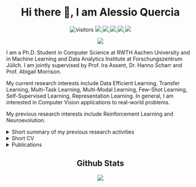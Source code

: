 <h1 align="center"> Hi there 👋, I am Alessio Quercia </h1>

<div align="center">
  
  <object>![visitors](https://visitor-badge.glitch.me/badge?page_id=AlessioQuercia.visitor-badge)</object>
  <a href="https://alessioquercia.github.io">
    <img src="https://img.shields.io/badge/Website-FF7139?style=flat&logo=Firefox-Browser&logoColor=white">
  </a>
  <a href="https://linkedin.com/in/AlessioQuercia">
    <img src="https://img.shields.io/badge/LinkedIn-0077B5?style=flat&logo=linkedin&logoColor=white">
  </a>
  <a href="https://twitter.com/ale_qrc">
    <img src="https://img.shields.io/badge/Twitter-1DA1F2?style=flat&logo=twitter&logoColor=white">
  </a>
  <a href="https://discord.gg/3tZH6CCXe3">
    <img src="https://img.shields.io/badge/Discord-7289DA?style=flat&logo=discord&logoColor=white">
  </a>
  <a href="mailto:alessioquercia4@gmail.com">
    <img src="https://img.shields.io/badge/Gmail-D14836?style=flat&logo=gmail&logoColor=white">
  </a>
</div>

<!--   <a href="https://discordapp.com/channels/@me/172462295346184194">
    <img src="https://img.shields.io/badge/Discord-7289DA?style=flat&logo=discord&logoColor=white">
  </a> -->
  
<div align="center"> 
  <a href="https://git.io/typing-svg">
    <img src="https://readme-typing-svg.herokuapp.com/?lines=Welcome+to+my+profile+page!" />
  </a>
</div>

I am a Ph.D. Student in Computer Science at RWTH Aachen University and in Machine Learning and Data Analytics Institute at Forschungszentrum Jülich. I am jointly supervised by Prof. Ira Assent, Dr. Hanno Scharr and Prof. Abigail Morrison. 

My current research interests include Data Efficient Learning, Transfer Learning, Multi-Task Learning, Multi-Modal Learning, Few-Shot Learning, Self-Supervised Learning, Representation Learning. In general, I am interested in Computer Vision applications to real-world problems.

My previous research interests include Reinforcement Learning and Neuroevolution.

<details>
  <summary markdown="span">Short summary of my previous research activities</summary>

| Position        | Location                                                 | Activity                                                     |
| :-------------- | :------------------------------------------------------- | :----------------------------------------------------------- |
| Ph.D. Student   | Dept. of Computer Science at RWTH Aachen University & Forschungszentrum Jülich | Data Efficient Learning, Transfer Learning and Multi-Task Learning for Computer Vision applications |
| Research Fellow | Dept. of Computer Science at Sapienza University of Rome & WSense s.r.l. | Risk forecasting in aquaculture using deep learning techniques |
| Research Intern | Smart Systems Integration group at IBM Research Zurich   | Epileptic seizure prediction using deep unsupervised learning techniques |
| MSc Student     | Dept. of Computer Science at University of Milan         | Thesis on epileptic seizure prediction using deep unsupervised learning |
| BSc Student     | Dept. of Computer Science at Sapienza University of Rome | Thesis on neuroevolution and reinforcement learning          |

</details>



<details>
  <summary markdown="span">Short CV</summary>
  
  ## Experience
<!--   <details>
    <summary markdown="span">[05.2021 - Current] > Research Assistant at Forschungszentrum Jülich</summary>
      Transfer learning.
  </details>
  <details>
    <summary markdown="span">[10.2020 - 05.2021] > Research Fellow at Sapienza University of Rome and WSense S.r.l.</summary>
      Risk forecasting in aquaculture using deep learning techniques.
  </details>
  <details>
    <summary markdown="span">[09.2019 - 07.2021] > Research Intern at IBM Research Zurich</summary>
      Epileptic seizure prediction using deep unsupervised learning techniques.
  </details>
  <details>
    <summary markdown="span">[10.2018 - 07.2019] > Tutor of Computer Science Basics at University of Milan</summary>
      Teaching Computer Science Basics to groups of up to 60 undergraduates in laboratory lessons.
  </details> -->
  - [05.2021 - Current] > Research Assistant at Forschungszentrum Jülich
  - [10.2020 - 05.2021] > Research Fellow at Sapienza University of Rome and WSense S.r.l.
  - [09.2019 - 07.2021] > Research Intern at IBM Research Zurich
  - [10.2018 - 07.2019] > Tutor of Computer Science Basics at University of Milan
  
  ## Education
  - [05.2021 - Current] > PhD in Computer Science at RWTH Aachen University and Forschungszentrum Jülich
  - [09.2017 - 04.2020] > MSc in Computer Science at University of Milan
  - [09.2013 - 07.2017] > BSc in Computer Science at Sapienza University of Rome
</details>

<details>
  <summary markdown="span">Publications</summary>

  - Quercia A., Morrison A., Scharr H., Assent I.: _"SGD Biased towards Early Important Samples for Efficient Training"_. In: IEEE International Conference on Data Mining. On Proceedings. IEEE, Shanghai, China (2023).
  - [Quercia A., Frick T., Egli F., Pullen N., Dupanloup I., Tang J., Asif U., Harrer S. and Brunschwiler T.: _"Preictal onset detection through unsupervised clustering for epileptic seizure prediction"_. In: IEEE International Conference on Digital Health. On Proceedings. IEEE, Chicago, USA (2021)](https://ieeexplore.ieee.org/abstract/document/9581248).
  
</details>

<h2 align="center"> Github Stats </h2>

<div align="center">
  <a href="https://github-readme-stats-bice-beta-91.vercel.app">
    <!-- <img src="https://github-readme-stats.vercel.app/api?username=AlessioQuercia&include_all_commits=true&count_private=true&show_icons=true&theme=radical" /> -->
    <img src="https://github-readme-stats-bice-beta-91.vercel.app/api?username=AlessioQuercia&include_all_commits=true&show_icons=true&theme=radical" />
  </a>
</div>
<!-- ![AlessioQuercia's GitHub stats](https://github-readme-stats.vercel.app/api?username=AlessioQuercia&include_all_commits=true&count_private=true&show_icons=true&theme=radical) -->

<!-- <div align="center">
  <a href="https://git.io/streak-stats">
    <img src="https://github-readme-streak-stats.herokuapp.com?user=AlessioQuercia&theme=radical" />
  </a>
</div> -->
<!-- [![GitHub Streak](https://github-readme-streak-stats.herokuapp.com?user=AlessioQuercia&theme=radical)](https://git.io/streak-stats) -->


<!-- <div align="center">
  <a href="https://github.com/anuraghazra/github-readme-stats">
    <img src="https://github-readme-stats.vercel.app/api/wakatime?username=aleqrc&theme=radical&layout=compact" />
  </a>
</div> -->
<!-- [![AlessioQuercia's wakatime stats](https://github-readme-stats.vercel.app/api/wakatime?username=aleqrc)](https://github.com/anuraghazra/github-readme-stats) -->

<!--
<details>
  <summary markdown="span">Fancy contribution graph</summary>

<div align="center">
  <a href="https://github.com/Platane/snk">
    <img src="https://github.com/AlessioQuercia/AlessioQuercia/blob/output/github-contribution-grid-snake.svg" />
  </a>
</div>
</details> 
<!-- ![snake gif](https://github.com/AlessioQuercia/AlessioQuercia/blob/output/github-contribution-grid-snake.svg) -->



<!--
**AlessioQuercia/AlessioQuercia** is a ✨ _special_ ✨ repository because its `README.md` (this file) appears on your GitHub profile.

Here are some ideas to get you started:

- 🔭 I’m currently working on ...
- 🌱 I’m currently learning ...
- 👯 I’m looking to collaborate on ...
- 🤔 I’m looking for help with ...
- 💬 Ask me about ...
- 📫 How to reach me: ...
- 😄 Pronouns: ...
- ⚡ Fun fact: ...
-->
